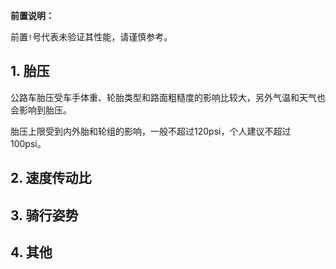 **前置说明：**

前置`!`号代表未验证其性能，请谨慎参考。

## 1. 胎压

公路车胎压受车手体重、轮胎类型和路面粗糙度的影响比较大，另外气温和天气也会影响到胎压。

胎压上限受到内外胎和轮组的影响，一般不超过120psi，个人建议不超过100psi。

## 2. 速度传动比

## 3. 骑行姿势

## 4. 其他